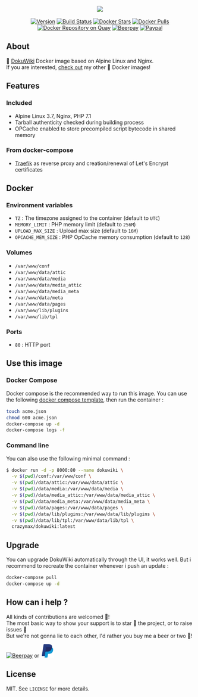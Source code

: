 <p align="center"><a href="https://github.com/crazy-max/docker-dokuwiki" target="_blank"><img height="128"src="https://raw.githubusercontent.com/crazy-max/docker-dokuwiki/master/.res/docker-dokuwiki.jpg"></a></p>

<p align="center">
  <a href="https://microbadger.com/images/crazymax/dokuwiki"><img src="https://images.microbadger.com/badges/version/crazymax/dokuwiki.svg?style=flat-square" alt="Version"></a>
  <a href="https://travis-ci.org/crazy-max/docker-dokuwiki"><img src="https://img.shields.io/travis/crazy-max/docker-dokuwiki/master.svg?style=flat-square" alt="Build Status"></a>
  <a href="https://hub.docker.com/r/crazymax/dokuwiki/"><img src="https://img.shields.io/docker/stars/crazymax/dokuwiki.svg?style=flat-square" alt="Docker Stars"></a>
  <a href="https://hub.docker.com/r/crazymax/dokuwiki/"><img src="https://img.shields.io/docker/pulls/crazymax/dokuwiki.svg?style=flat-square" alt="Docker Pulls"></a>
  <a href="https://quay.io/repository/crazymax/dokuwiki"><img src="https://quay.io/repository/crazymax/dokuwiki/status?style=flat-square" alt="Docker Repository on Quay"></a>
  <a href="https://beerpay.io/crazy-max/docker-dokuwiki"><img src="https://img.shields.io/beerpay/crazy-max/docker-dokuwiki.svg?style=flat-square" alt="Beerpay"></a>
  <a href="https://www.paypal.com/cgi-bin/webscr?cmd=_s-xclick&hosted_button_id=USUQWRGP52U7N"><img src="https://img.shields.io/badge/donate-paypal-7057ff.svg?style=flat-square" alt="Paypal"></a>
</p>

## About

🐳 [DokuWiki](https://www.dokuwiki.org/dokuwiki) Docker image based on Alpine Linux and Nginx.<br />
If you are interested, [check out](https://hub.docker.com/r/crazymax/) my other 🐳 Docker images!

## Features

### Included

* Alpine Linux 3.7, Nginx, PHP 7.1
* Tarball authenticity checked during building process
* OPCache enabled to store precompiled script bytecode in shared memory

### From docker-compose

* [Traefik](https://github.com/containous/traefik-library-image) as reverse proxy and creation/renewal of Let's Encrypt certificates

## Docker

### Environment variables

* `TZ` : The timezone assigned to the container (default to `UTC`)
* `MEMORY_LIMIT` : PHP memory limit (default to `256M`)
* `UPLOAD_MAX_SIZE` : Upload max size (default to `16M`)
* `OPCACHE_MEM_SIZE` : PHP OpCache memory consumption (default to `128`)

### Volumes

* `/var/www/conf`
* `/var/www/data/attic`
* `/var/www/data/media`
* `/var/www/data/media_attic`
* `/var/www/data/media_meta`
* `/var/www/data/meta`
* `/var/www/data/pages`
* `/var/www/lib/plugins`
* `/var/www/lib/tpl`

### Ports

* `80` : HTTP port

## Use this image

### Docker Compose

Docker compose is the recommended way to run this image. You can use the following [docker compose template](docker-compose.yml), then run the container :

```bash
touch acme.json
chmod 600 acme.json
docker-compose up -d
docker-compose logs -f
```

### Command line

You can also use the following minimal command :

```bash
$ docker run -d -p 8000:80 --name dokuwiki \
  -v $(pwd)/conf:/var/www/conf \
  -v $(pwd)/data/attic:/var/www/data/attic \
  -v $(pwd)/data/media:/var/www/data/media \
  -v $(pwd)/data/media_attic:/var/www/data/media_attic \
  -v $(pwd)/data/media_meta:/var/www/data/media_meta \
  -v $(pwd)/data/pages:/var/www/data/pages \
  -v $(pwd)/data/lib/plugins:/var/www/data/lib/plugins \
  -v $(pwd)/data/lib/tpl:/var/www/data/lib/tpl \
  crazymax/dokuwiki:latest
```

## Upgrade

You can upgrade DokuWiki automatically through the UI, it works well. But i recommend to recreate the container whenever i push an update :

```bash
docker-compose pull
docker-compose up -d
```

## How can i help ?

All kinds of contributions are welcomed :raised_hands:!<br />
The most basic way to show your support is to star :star2: the project, or to raise issues :speech_balloon:<br />
But we're not gonna lie to each other, I'd rather you buy me a beer or two :beers:!

[![Beerpay](https://beerpay.io/crazy-max/docker-dokuwiki/badge.svg?style=beer-square)](https://beerpay.io/crazy-max/docker-dokuwiki)
or [![Paypal](.res/paypal.png)](https://www.paypal.com/cgi-bin/webscr?cmd=_s-xclick&hosted_button_id=USUQWRGP52U7N)

## License

MIT. See `LICENSE` for more details.
